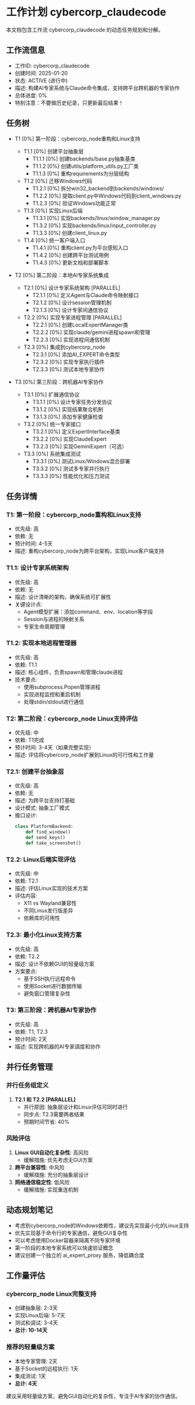# 工作计划 cybercorp_claudecode

本文档包含工作流 cybercorp_claudecode 的动态任务规划和分解。

## 工作流信息
- 工作ID: cybercorp_claudecode
- 创建时间: 2025-01-20
- 状态: ACTIVE (进行中)
- 描述: 构建AI专家系统与Claude命令集成，支持跨平台跨机器的专家协作
- 总体进度: 0%
- 特别注意：不要做历史纪录，只更新最后结果！

## 任务树

- T1 [0%] 第一阶段：cybercorp_node重构和Linux支持
  - T1.1 [0%] 创建平台抽象层
    - T1.1.1 [0%] 创建backends/base.py抽象基类
    - T1.1.2 [0%] 创建utils/platform_utils.py工厂类
    - T1.1.3 [0%] 重构requirements为分层结构
  - T1.2 [0%] 迁移Windows代码
    - T1.2.1 [0%] 拆分win32_backend到backends/windows/
    - T1.2.2 [0%] 提取client.py中Windows代码到client_windows.py
    - T1.2.3 [0%] 验证Windows功能正常
  - T1.3 [0%] 实现Linux后端
    - T1.3.1 [0%] 实现backends/linux/window_manager.py
    - T1.3.2 [0%] 实现backends/linux/input_controller.py
    - T1.3.3 [0%] 创建client_linux.py
  - T1.4 [0%] 统一客户端入口
    - T1.4.1 [0%] 重构client.py为平台感知入口
    - T1.4.2 [0%] 创建跨平台测试用例
    - T1.4.3 [0%] 更新文档和部署脚本

- T2 [0%] 第二阶段：本地AI专家系统集成
  - T2.1 [0%] 设计专家系统架构 [PARALLEL]
    - T2.1.1 [0%] 定义Agent与Claude命令映射接口
    - T2.1.2 [0%] 设计session管理机制
    - T2.1.3 [0%] 设计专家间通信协议
  - T2.2 [0%] 实现专家进程管理 [PARALLEL]
    - T2.2.1 [0%] 创建LocalExpertManager类
    - T2.2.2 [0%] 实现claude/gemini进程spawn和管理
    - T2.2.3 [0%] 实现进程间通信机制
  - T2.3 [0%] 集成到cybercorp_node
    - T2.3.1 [0%] 添加AI_EXPERT命令类型
    - T2.3.2 [0%] 实现专家执行插件
    - T2.3.3 [0%] 测试本地专家协作

- T3 [0%] 第三阶段：跨机器AI专家协作
  - T3.1 [0%] 扩展通信协议
    - T3.1.1 [0%] 设计专家任务分发协议
    - T3.1.2 [0%] 实现结果聚合机制
    - T3.1.3 [0%] 添加专家健康检查
  - T3.2 [0%] 统一专家接口
    - T3.2.1 [0%] 定义ExpertInterface基类
    - T3.2.2 [0%] 实现ClaudeExpert
    - T3.2.3 [0%] 实现GeminiExpert（可选）
  - T3.3 [0%] 系统集成测试
    - T3.3.1 [0%] 测试Linux/Windows混合部署
    - T3.3.2 [0%] 测试多专家并行执行
    - T3.3.3 [0%] 性能优化和压力测试

## 任务详情

### T1: 第一阶段：cybercorp_node重构和Linux支持
- 优先级: 高
- 依赖: 无
- 预计时间: 4-5天
- 描述: 重构cybercorp_node为跨平台架构，实现Linux客户端支持

### T1.1: 设计专家系统架构
- 优先级: 高
- 依赖: 无
- 描述: 设计清晰的架构，确保系统可扩展性
- 关键设计点:
  - Agent模型扩展：添加command、env、location等字段
  - Session与进程的映射关系
  - 专家生命周期管理

### T1.2: 实现本地进程管理器
- 优先级: 高
- 依赖: T1.1
- 描述: 核心组件，负责spawn和管理claude进程
- 技术要点:
  - 使用subprocess.Popen管理进程
  - 实现进程监控和重启机制
  - 处理stdin/stdout进行通信

### T2: 第二阶段：cybercorp_node Linux支持评估
- 优先级: 中
- 依赖: T1完成
- 预计时间: 3-4天（如果完整实现）
- 描述: 评估将cybercorp_node扩展到Linux的可行性和工作量

### T2.1: 创建平台抽象层
- 优先级: 高
- 依赖: 无
- 描述: 为跨平台支持打基础
- 设计模式: 抽象工厂模式
- 接口设计:
  ```python
  class PlatformBackend:
      def find_window()
      def send_keys()
      def take_screenshot()
  ```

### T2.2: Linux后端实现评估
- 优先级: 中
- 依赖: T2.1
- 描述: 评估Linux实现的技术方案
- 评估内容:
  - X11 vs Wayland兼容性
  - 不同Linux发行版差异
  - 依赖库的可用性

### T2.3: 最小化Linux支持方案
- 优先级: 高
- 依赖: T2.2
- 描述: 设计不依赖GUI的轻量级方案
- 方案要点:
  - 基于SSH执行远程命令
  - 使用Socket进行数据传输
  - 避免窗口管理复杂性

### T3: 第三阶段：跨机器AI专家协作
- 优先级: 高
- 依赖: T1, T2.3
- 预计时间: 2天
- 描述: 实现跨机器的AI专家调度和协作

## 并行任务管理

### 并行任务组定义
1. **T2.1 和 T2.2 [PARALLEL]**
   - 并行原因: 抽象层设计和Linux评估可同时进行
   - 同步点: T2.3需要两者结果
   - 预期时间节省: 40%

### 风险评估
1. **Linux GUI自动化复杂性**: 高风险
   - 缓解措施: 优先考虑无GUI方案
2. **跨平台兼容性**: 中风险
   - 缓解措施: 充分的抽象层设计
3. **网络通信稳定性**: 低风险
   - 缓解措施: 实现重连机制

## 动态规划笔记

- 考虑到cybercorp_node的Windows依赖性，建议先实现最小化的Linux支持
- 优先实现基于命令行的专家通信，避免GUI复杂性
- 可以考虑使用Docker容器来隔离不同专家环境
- 第一阶段的本地专家系统可以快速验证概念
- 建议创建一个独立的 ai_expert_proxy 服务，降低耦合度

## 工作量评估

### cybercorp_node Linux完整支持
- 创建抽象层: 2-3天
- 实现Linux后端: 5-7天
- 测试和调试: 3-4天
- **总计: 10-14天**

### 推荐的轻量级方案
- 本地专家管理: 2天
- 基于Socket的远程执行: 1天
- 集成测试: 1天
- **总计: 4天**

建议采用轻量级方案，避免GUI自动化的复杂性，专注于AI专家的协作通信。